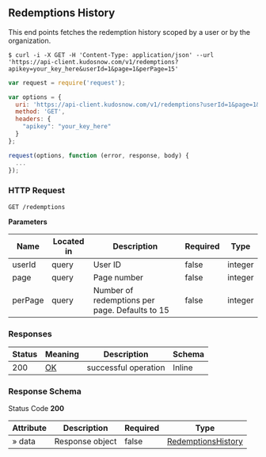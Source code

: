 ## Redemptions History

<a id="opIdredemptionHistory"></a>

This end points fetches the redemption history scoped by a user or by the organization.

```shell
$ curl -i -X GET -H 'Content-Type: application/json' --url 'https://api-client.kudosnow.com/v1/redemptions?apikey=your_key_here&userId=1&page=1&perPage=15'
```
```javascript
var request = require('request');

var options = {
  uri: 'https://api-client.kudosnow.com/v1/redemptions?userId=1&page=1&perPage=15',
  method: 'GET',
  headers: {
    "apikey": "your_key_here"
  }
};

request(options, function (error, response, body) {
  ...
});
```

### HTTP Request 
`GET /redemptions` 

**Parameters**

|Name|Located in|Description|Required|Type|
|---|---|---|---|--|
|userId|query|User ID|false|integer|
|page|query|Page number|false|integer|
|perPage|query|Number of redemptions per page. Defaults to 15|false|integer|

<h3 id="redemptionhistory-responses">Responses</h3>

|Status|Meaning|Description|Schema|
|---|---|---|---|
|200|[OK](https://tools.ietf.org/html/rfc7231#section-6.3.1)|successful operation|Inline|

<h3 id="redemptionhistory-responseschema">Response Schema</h3>

Status Code **200**

| Attribute | Description | Required | Type |
|---|---|---|---|
|» data|Response object|false|[RedemptionsHistory](#schemaredemptionshistory)|

